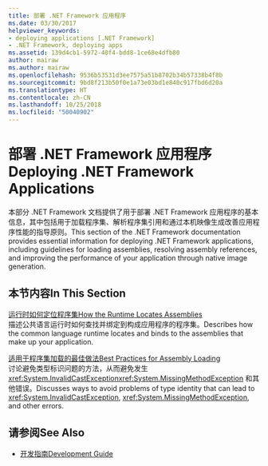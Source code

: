 ```yaml
---
title: 部署 .NET Framework 应用程序
ms.date: 03/30/2017
helpviewer_keywords:
- deploying applications [.NET Framework]
- .NET Framework, deploying apps
ms.assetid: 139d4cb1-5972-40f4-bdd8-1ce68e4dfb80
author: mairaw
ms.author: mairaw
ms.openlocfilehash: 9536b53531d3ee7575a51b8702b34b57338b4f8b
ms.sourcegitcommit: 9bd8f213b50f0e1a73e03bd1e840c917fbd6d20a
ms.translationtype: HT
ms.contentlocale: zh-CN
ms.lasthandoff: 10/25/2018
ms.locfileid: "50040902"
---
```

# <a name="deploying-net-framework-applications"></a><span data-ttu-id="b5048-102">部署 .NET Framework 应用程序</span><span class="sxs-lookup"><span data-stu-id="b5048-102">Deploying .NET Framework Applications</span></span>
<span data-ttu-id="b5048-103">本部分 .NET Framework 文档提供了用于部署 .NET Framework 应用程序的基本信息，其中包括用于加载程序集、解析程序集引用和通过本机映像生成改善应用程序性能的指导原则。</span><span class="sxs-lookup"><span data-stu-id="b5048-103">This section of the .NET Framework documentation provides essential information for deploying .NET Framework applications, including guidelines for loading assemblies, resolving assembly references, and improving the performance of your application through native image generation.</span></span>  
  
## <a name="in-this-section"></a><span data-ttu-id="b5048-104">本节内容</span><span class="sxs-lookup"><span data-stu-id="b5048-104">In This Section</span></span>  
 [<span data-ttu-id="b5048-105">运行时如何定位程序集</span><span class="sxs-lookup"><span data-stu-id="b5048-105">How the Runtime Locates Assemblies</span></span>](../../../docs/framework/deployment/how-the-runtime-locates-assemblies.md)  
 <span data-ttu-id="b5048-106">描述公共语言运行时如何查找并绑定到构成应用程序的程序集。</span><span class="sxs-lookup"><span data-stu-id="b5048-106">Describes how the common language runtime locates and binds to the assemblies that make up your application.</span></span>  
  
 [<span data-ttu-id="b5048-107">适用于程序集加载的最佳做法</span><span class="sxs-lookup"><span data-stu-id="b5048-107">Best Practices for Assembly Loading</span></span>](../../../docs/framework/deployment/best-practices-for-assembly-loading.md)  
 <span data-ttu-id="b5048-108">讨论避免类型标识问题的方法，从而避免发生 <xref:System.InvalidCastException><xref:System.MissingMethodException> 和其他错误。</span><span class="sxs-lookup"><span data-stu-id="b5048-108">Discusses ways to avoid problems of type identity that can lead to <xref:System.InvalidCastException>, <xref:System.MissingMethodException>, and other errors.</span></span>  
  
## <a name="see-also"></a><span data-ttu-id="b5048-109">请参阅</span><span class="sxs-lookup"><span data-stu-id="b5048-109">See Also</span></span>  
- [<span data-ttu-id="b5048-110">开发指南</span><span class="sxs-lookup"><span data-stu-id="b5048-110">Development Guide</span></span>](../../../docs/framework/development-guide.md)
